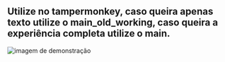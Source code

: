 ## Utilize no tampermonkey, caso queira apenas texto utilize o main_old_working, caso queira a experiência completa utilize o main.
![imagem de demonstração](https://media.discordapp.net/attachments/755919793063854080/1336825141585379369/image.png?ex=67a536ee&is=67a3e56e&hm=05d3645dae3584720e79dc7e07cabc3dd3988d0244aa50b0625eb083ac03e0e2&=&format=webp&quality=lossless&width=448&height=701)
